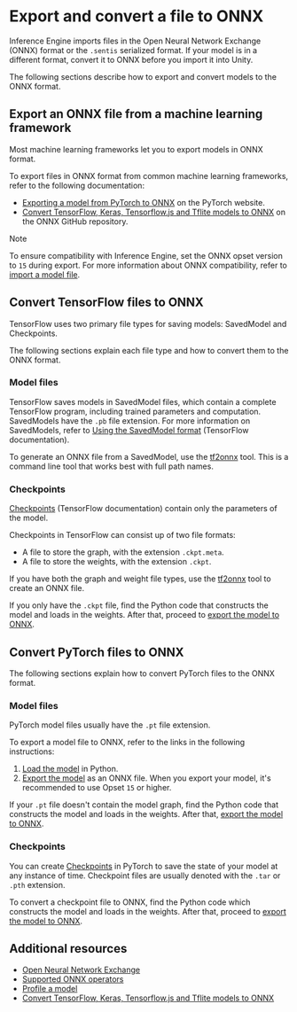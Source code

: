 # Export and convert a file to ONNX

Inference Engine imports files in the Open Neural Network Exchange (ONNX) format or the `.sentis` serialized format. If your model is in a different format, convert it to ONNX before you import it into Unity.

The following sections describe how to export and convert models to the ONNX format.

## Export an ONNX file from a machine learning framework

Most machine learning frameworks let you to export models in ONNX format.

To export files in ONNX format from common machine learning frameworks, refer to the following documentation:

- [Exporting a model from PyTorch to ONNX](https://pytorch.org/tutorials/advanced/super_resolution_with_onnxruntime.html) on the PyTorch website.
- [Convert TensorFlow, Keras, Tensorflow.js and Tflite models to ONNX](https://github.com/onnx/tensorflow-onnx) on the ONNX GitHub repository.

> [!NOTE] 
> To ensure compatibility with Inference Engine, set the ONNX opset version to `15` during export. For more information about ONNX compatibility, refer to [import a model file](import-a-model-file.md).

## Convert TensorFlow files to ONNX

TensorFlow uses two primary file types for saving models: SavedModel and Checkpoints. 

The following sections explain each file type and how to convert them to the ONNX format.

### Model files

TensorFlow saves models in SavedModel files, which contain a complete TensorFlow program, including trained parameters and computation. SavedModels have the `.pb` file extension. For more information on SavedModels, refer to [Using the SavedModel format](https://www.tensorflow.org/guide/saved_model) (TensorFlow documentation).

To generate an ONNX file from a SavedModel, use the [tf2onnx](https://github.com/onnx/tensorflow-onnx) tool. This is a command line tool that works best with full path names.

### Checkpoints

[Checkpoints](https://www.tensorflow.org/guide/checkpoint) (TensorFlow documentation) contain only the parameters of the model.

Checkpoints in TensorFlow can consist up of two file formats:

- A file to store the graph, with the extension `.ckpt.meta`.
- A file to store the weights, with the extension `.ckpt`.

If you have both the graph and weight file types, use the [tf2onnx](https://github.com/onnx/tensorflow-onnx) tool to create an ONNX file.

If you only have the `.ckpt` file, find the Python code that constructs the model and loads in the weights. After that, proceed to [export the model to ONNX](https://pytorch.org/tutorials/advanced/super_resolution_with_onnxruntime.html).

## Convert PyTorch files to ONNX

The following sections explain how to convert PyTorch files to the ONNX format.

### Model files

PyTorch model files usually have the `.pt` file extension.

To export a model file to ONNX, refer to the links in the following instructions:

1. [Load the model](https://pytorch.org/tutorials/beginner/saving_loading_models.html) in Python.
2. [Export the model](https://pytorch.org/tutorials/advanced/super_resolution_with_onnxruntime.html) as an ONNX file. When you export your model, it's recommended to use Opset `15` or higher.

If your `.pt` file doesn't contain the model graph, find the Python code that constructs the model and loads in the weights. After that, [export the model to ONNX](https://pytorch.org/tutorials/advanced/super_resolution_with_onnxruntime.html).

###  Checkpoints

You can create [Checkpoints](https://pytorch.org/docs/stable/checkpoint.html) in PyTorch to save the state of your model at any instance of time. Checkpoint files are usually denoted with the `.tar` or `.pth` extension.

To convert a checkpoint file to ONNX, find the Python code which constructs the model and loads in the weights. After that, proceed to [export the model to ONNX](https://pytorch.org/tutorials/advanced/super_resolution_with_onnxruntime.html).

## Additional resources

- [Open Neural Network Exchange](https://onnx.ai/)
- [Supported ONNX operators](supported-operators.md)
- [Profile a model](profile-a-model.md)
- [Convert TensorFlow, Keras, Tensorflow.js and Tflite models to ONNX](https://github.com/onnx/tensorflow-onnx)